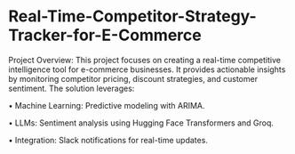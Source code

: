 # Real-Time-Competitor-Strategy-Tracker-for-E-Commerce

Project Overview:
This project focuses on creating a real-time competitive intelligence tool for e-commerce businesses. It provides actionable insights by monitoring competitor pricing, discount strategies, and customer sentiment. The solution leverages:

• Machine Learning: Predictive modeling with ARIMA.

• LLMs: Sentiment analysis using Hugging Face Transformers and Groq.

• Integration: Slack notifications for real-time updates.
